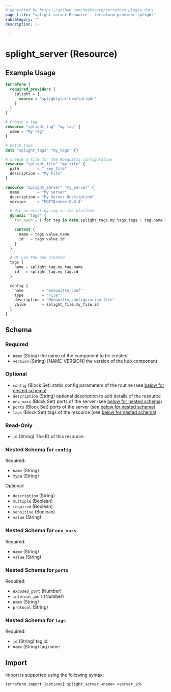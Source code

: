 ```yaml
---
# generated by https://github.com/hashicorp/terraform-plugin-docs
page_title: "splight_server Resource - terraform-provider-splight"
subcategory: ""
description: |-
  
---
```


# splight_server (Resource)



## Example Usage

```terraform
terraform {
  required_providers {
    splight = {
      source = "splightplatform/splight"
    }
  }
}

# Create a tag
resource "splight_tag" "my_tag" {
  name = "My Tag"
}

# Fetch tags
data "splight_tags" "my_tags" {}

# Create a file for the Mosquitto configuration
resource "splight_file" "my_file" {
  path        = "./my_file"
  description = "My File"
}

resource "splight_server" "my_server" {
  name        = "My Server"
  description = "My Server Description"
  version     = "MQTTBroker-0.0.4"

  # Use an existing tag in the platform
  dynamic "tags" {
    for_each = { for tag in data.splight_tags.my_tags.tags : tag.name => tag if tag.name == "Existing Tag" }

    content {
      name = tags.value.name
      id   = tags.value.id
    }
  }

  # Or use the one created
  tags {
    name = splight_tag.my_tag.name
    id   = splight_tag.my_tag.id
  }

  config {
    name        = "mosquitto_conf"
    type        = "File"
    description = "Mosquitto configuration file"
    value       = splight_file.my_file.id
  }
}
```

<!-- schema generated by tfplugindocs -->
## Schema

### Required

- `name` (String) the name of the component to be created
- `version` (String) [NAME-VERSION] the version of the hub component

### Optional

- `config` (Block Set) static config parameters of the routine (see [below for nested schema](#nestedblock--config))
- `description` (String) optional description to add details of the resource
- `env_vars` (Block Set) ports of the server (see [below for nested schema](#nestedblock--env_vars))
- `ports` (Block Set) ports of the server (see [below for nested schema](#nestedblock--ports))
- `tags` (Block Set) tags of the resource (see [below for nested schema](#nestedblock--tags))

### Read-Only

- `id` (String) The ID of this resource.

<a id="nestedblock--config"></a>
### Nested Schema for `config`

Required:

- `name` (String)
- `type` (String)

Optional:

- `description` (String)
- `multiple` (Boolean)
- `required` (Boolean)
- `sensitive` (Boolean)
- `value` (String)


<a id="nestedblock--env_vars"></a>
### Nested Schema for `env_vars`

Required:

- `name` (String)
- `value` (String)


<a id="nestedblock--ports"></a>
### Nested Schema for `ports`

Required:

- `exposed_port` (Number)
- `internal_port` (Number)
- `name` (String)
- `protocol` (String)


<a id="nestedblock--tags"></a>
### Nested Schema for `tags`

Required:

- `id` (String) tag id
- `name` (String) tag name

## Import

Import is supported using the following syntax:

```shell
terraform import [options] splight_server.<name> <server_id>
```

